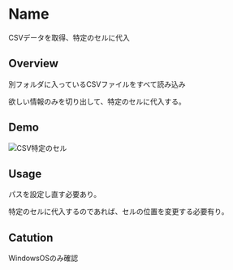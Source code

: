 Name
====
CSVデータを取得、特定のセルに代入

## Overview
別フォルダに入っているCSVファイルをすべて読み込み

欲しい情報のみを切り出して、特定のセルに代入する。

## Demo
![CSV特定のセル](https://user-images.githubusercontent.com/43311555/61620217-64adaf00-acab-11e9-8d45-811de1649598.gif)

## Usage
パスを設定し直す必要あり。

特定のセルに代入するのであれば、セルの位置を変更する必要有り。

## Catution
WindowsOSのみ確認


